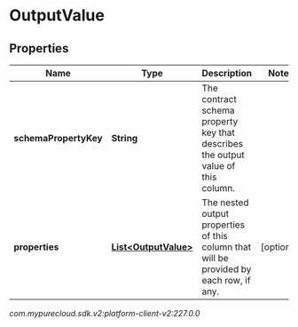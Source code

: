 # OutputValue


## Properties

| Name | Type | Description | Notes |
| ------------ | ------------- | ------------- | ------------- |
| **schemaPropertyKey** | **String** | The contract schema property key that describes the output value of this column. |  |
| **properties** | [**List&lt;OutputValue&gt;**](OutputValue) | The nested output properties of this column that will be provided by each row, if any. |  [optional] |




_com.mypurecloud.sdk.v2:platform-client-v2:227.0.0_
